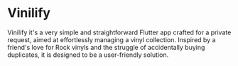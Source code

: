 # Vinilify
Vinilify it's a very simple and straightforward Flutter app crafted for a private request, aimed at effortlessly managing a vinyl collection. Inspired by a friend's love for Rock vinyls and the struggle of accidentally buying duplicates, it is designed to be a user-friendly solution.
